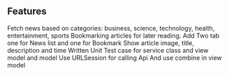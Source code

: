 ## Features
Fetch news based on categories: business, science, technology, health, entertainment, sports
Bookmarking articles for later reading.
Add Two tab one for News list and one for Bookmark
Show article image, title, description and time 
Written Unit Test case for service class and view model and model
Use URLSession for calling Api And use combine in view model
